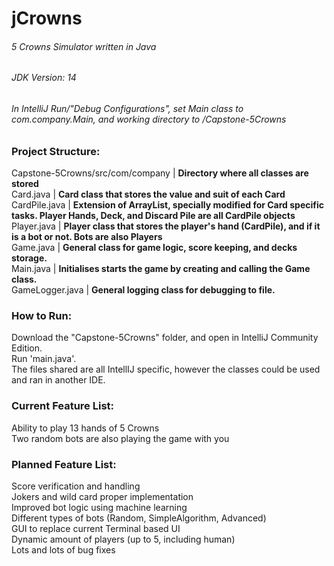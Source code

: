 # jCrowns 
###### 5 Crowns Simulator written in Java

###### JDK Version: 14 
###### In IntelliJ Run/"Debug Configurations", set Main class to com.company.Main, and working directory to /Capstone-5Crowns

### Project Structure:
Capstone-5Crowns/src/com/company | **Directory where all classes are stored** <br/>
Card.java  | **Card class that stores the value and suit of each Card** <br/>
CardPile.java | **Extension of ArrayList, specially modified for Card specific tasks. Player Hands, Deck, and Discard Pile are all CardPile objects**<br/>
Player.java | **Player class that stores the player's hand (CardPile), and if it is a bot or not. Bots are also Players**<br/>
Game.java | **General class for game logic, score keeping, and decks storage.**<br/>
Main.java | **Initialises starts the game by creating and calling the Game class.**<br/>
GameLogger.java | **General logging class for debugging to file.**<br/>

### How to Run:
Download the "Capstone-5Crowns" folder, and open in IntelliJ Community Edition. <br/>
Run 'main.java'. <br/>
The files shared are all IntellIJ specific, however the classes could be used and ran in another IDE. <br/>

### Current Feature List:
Ability to play 13 hands of 5 Crowns<br/>
Two random bots are also playing the game with you<br/>

### Planned Feature List:
Score verification and handling<br/>
Jokers and wild card proper implementation<br/>
Improved bot logic using machine learning<br/>
Different types of bots (Random, SimpleAlgorithm, Advanced)<br/>
GUI to replace current Terminal based UI<br/>
Dynamic amount of players (up to 5, including human)<br/>
Lots and lots of bug fixes<br/>


